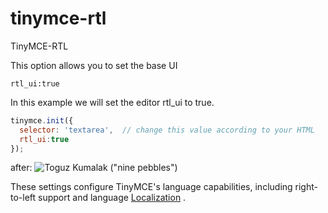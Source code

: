 # tinymce-rtl
TinyMCE-RTL

This option allows you to set the base UI 

``` 
rtl_ui:true 
```

In this example we will set the editor rtl_ui to true.
```js
tinymce.init({
  selector: 'textarea',  // change this value according to your HTML
  rtl_ui:true 
});
```
after:
![Toguz Kumalak ("nine pebbles")](https://github.com/aytsoft/tinymce-rtl/blob/master/img.png)

These settings configure TinyMCE's language capabilities, including right-to-left support and language [Localization](https://www.tinymce.com/docs/configure/localization/) .
